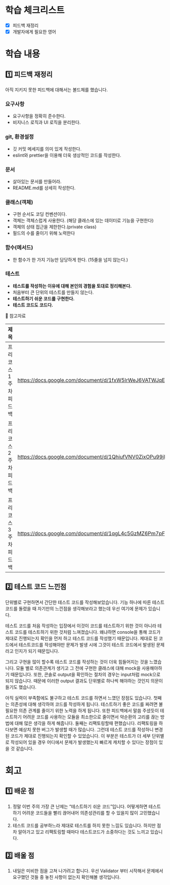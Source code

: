 # 학습 체크리스트

- [x] 피드백 재정리
- [x] 개발자에게 필요한 영어

# 학습 내용

## 1️⃣ 피드백 재정리

아직 지키지 못한 피드백에 대해서는 볼드체를 했습니다.

### 요구사항

- 요구사항을 정확히 준수한다.
- 비지니스 로직과 UI 로직을 분리한다.

### git, 환경설정

- 깃 커밋 메세지를 의미 있게 작성한다.
- eslint와 prettier을 이용해 더욱 생상적인 코드를 작성한다.

### 문서

- 살아있는 문서를 만들어라.
- README.md를 상세히 작성한다.

### 클래스(객체)

- 구현 순서도 코딩 컨벤션이다.
- 객체는 객체스럽게 사용한다. (해당 클래스에 있는 데이터로 기능을 구현한다)
- 객체의 상태 접근을 제한한다.(private class)
- 필드의 수를 줄이기 위해 노력한다

### 함수(메서드)

- 한 함수가 한 가지 기능만 담당하게 한다. (15줄을 넘지 않는다.)

### 테스트

- **테스트를 작성하는 이유에 대해 본인의 경험을 토대로 정리해본다.**
- 처음부터 큰 단위의 테스트를 만들지 않는다.
- **테스트하기 쉬운 코드를 구현한다.**
- **테스트 코드도 코드다.**

🔗 참고자료

| 제목                  | 링크                                                                                                        |
| --------------------- | ----------------------------------------------------------------------------------------------------------- |
| 프리코스 1주차 피드백 | https://docs.google.com/document/d/1fxW5IrWeJ6VATWJqE9F5NDiRifrqLRsChXFVicVEQdw/edit                        |
| 프리코스 2주차 피드백 | https://docs.google.com/document/d/1QhiufVNV0ZixOPu99jFp1EN265dyN0WeXKcvtFNQ5nQ/edit#heading=h.cjhn1k3e9mnt |
| 프리코스 3주차 피드백 | https://docs.google.com/document/d/1qgL4c5GzMZ6Pm7pFF71Kigk4DRPYTcWiR6T0NsrtpDw/edit                        |

## 2️⃣ 테스트 코드 느낀점

단위별로 구현하면서 간단한 테스트 코드를 작성해보았습니다. 기능 하나에 따른 테스트 코드를 돌렸을 때 자기만의 느낀점을 생각해보라고 했는데 우선 여기에 문제가 있습니다.

테스트 코드를 처음 작성하는 입장에서 이것이 코드를 테스트하기 위한 것이 아니라 테스트 코드를 테스트하기 위한 것처럼 느껴졌습니다. 왜냐하면 console을 통해 코드가 제대로 진행되는지 확인을 먼저 하고 테스트 코드를 작성했기 때문입니다. 제대로 된 코드에서 테스트코드를 작성해야만 문제가 발생 시에 그것이 테스트 코드에서 발생된 문제라고 인지가 되기 때문입니다.

그리고 구현을 많이 할수록 테스트 코드를 작성하는 것이 더욱 힘들어지는 것을 느꼈습니다. 모듈 별로 의존관계가 생기고 그 전에 구현한 클래스에 대해 mock을 사용해야하기 때문입니다. 또한, 콘솔로 output을 확인하는 절차의 경우는 input처럼 mock으로 되지 않습니다. 때문에 이러한 output 결과도 단위별로 하나씩 해야하는 것인지 의문이 들기도 했습니다.

아직 실력이 부족함에도 불구하고 테스트 코드를 하면서 느꼈던 장점도 있습니다. 첫째는 의존성에 대해 생각하여 코드를 작성하게 됩니다. 테스트하기 좋은 코드를 짜려면 불필요한 의존 관계를 줄이기 위한 노력을 하게 됩니다. 또한 피드백에서 말씀 주셨듯이 테스트하기 어려운 코드를 사용하는 모듈을 최소한으로 줄이면서 악순환의 고리를 끊는 방법에 대해 많은 생각을 하게 해줍니다. 둘째는 리팩토링할때 편했습니다. 리팩토링을 하다보면 예상치 못한 버그가 발생할 때가 많습니다. 그런데 테스트 코드를 작성하니 변경된 코드가 제대로 진행되는지 확인할 수 있었습니다. 이 부분은 테스트가 더 세부 단위별로 작성되어 있을 경우 어디에서 문제가 발생했는지 빠르게 캐치할 수 있다는 장점이 있을 것 같습니다.

# 회고

## 1️⃣ 배운 점

1. 정말 이번 주의 가장 큰 난제는 “테스트하기 쉬운 코드”입니다. 어떻게하면 테스트하기 어려운 코드들을 빨리 끊어내어 의존성관리를 할 수 있을지 많이 고민했습니다.
2. 테스트 코드를 공부하느라 제대로 테스트를 하지 못한 느낌도 있습니다. 하지만 점차 알아가고 있고 리팩토링할 때마다 테스트코드가 소중하다는 것도 느끼고 있습니다.

## 2️⃣ 배울 점

1. 내일은 미비한 점을 고쳐 나가려고 합니다. 우선 Validator 부터 시작해서 문제에서 요구했던 것들 중 놓친 사항이 없는지 확인해볼 생각입니다.
